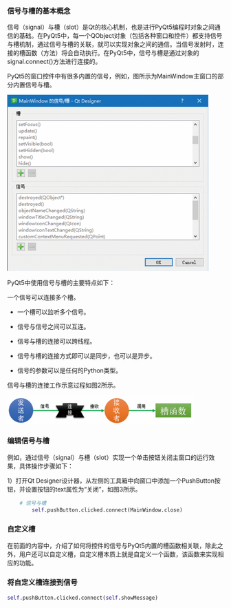 ###  **信号与槽的基本概念**

信号（signal）与槽（slot）是Qt的核心机制，也是进行PyQt5编程时对象之间通信的基础。在PyQt5中，每一个QObject对象（包括各种窗口和控件）都支持信号与槽机制，通过信号与槽的关联，就可以实现对象之间的通信。当信号发射时，连接的槽函数（方法）将会自动执行。在PyQt5中，信号与槽是通过对象的signal.connect()方法进行连接的。

PyQt5的窗口控件中有很多内置的信号，例如，图所示为MainWindow主窗口的部分内置信号与槽。

![img](images/ch4/36729b1404ec452990f717c2b412ac0c.png)

PyQt5中使用信号与槽的主要特点如下：

一个信号可以连接多个槽。

- 一个槽可以监听多个信号。

- 信号与信号之间可以互连。

- 信号与槽的连接可以跨线程。

- 信号与槽的连接方式即可以是同步，也可以是异步。
- 信号的参数可以是任何的Python类型。

信号与槽的连接工作示意过程如图2所示。

![img](images/ch4/1a46203100564be0bca2723763c731eb.png)

### **编辑信号与槽**

例如，通过信号（signal）与槽（slot）实现一个单击按钮关闭主窗口的运行效果，具体操作步骤如下：

1）打开Qt Designer设计器，从左侧的工具箱中向窗口中添加一个PushButton按钮，并设置按钮的text属性为“关闭”，如图3所示。

```python
    # 信号与槽
        self.pushButton.clicked.connect(MainWindow.close)
```

### 自定义槽

在前面的内容中，介绍了如何将控件的信号与PyQt5内置的槽函数相关联，除此之外，用户还可以自定义槽，自定义槽本质上就是自定义一个函数，该函数来实现相应的功能。

### 将自定义槽连接到信号

```python
self.pushButton.clicked.connect(self.showMessage)
```

